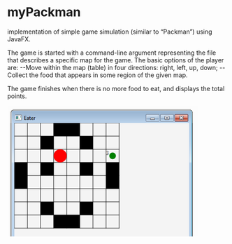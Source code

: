 # myPackman
implementation of simple game simulation (similar to “Packman”) using JavaFX.

The game is started with a command-line argument representing the file that describes a specific map for the game.
The basic options of the player are:
--Move within the map (table) in four directions: right, left, up, down;
--Collect the food that appears in some region of the given map.

The game finishes when there is no more food to eat, and displays the total points.

![](screen.png)



